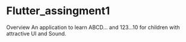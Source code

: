 # Flutter_assingment1
Overview 
An application to learn ABCD… and 123…10 for children with attractive UI and Sound.
